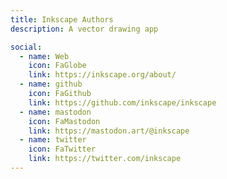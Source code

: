 ```yaml
---
title: Inkscape Authors
description: A vector drawing app

social:
  - name: Web
    icon: FaGlobe
    link: https://inkscape.org/about/
  - name: github
    icon: FaGithub
    link: https://github.com/inkscape/inkscape
  - name: mastodon
    icon: FaMastodon
    link: https://mastodon.art/@inkscape
  - name: twitter
    icon: FaTwitter
    link: https://twitter.com/inkscape
---
```

